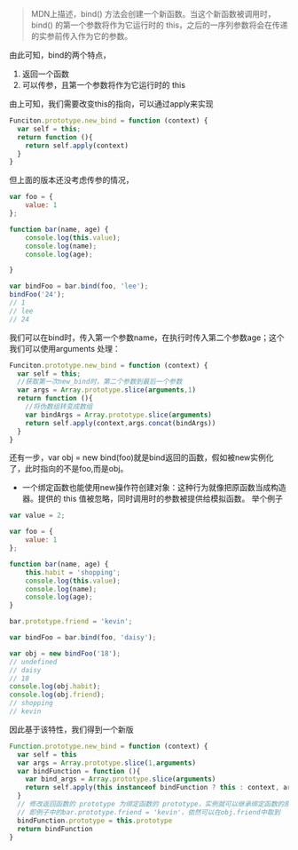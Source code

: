 > MDN上描述，bind() 方法会创建一个新函数。当这个新函数被调用时，bind() 的第一个参数将作为它运行时的 this，之后的一序列参数将会在传递的实参前传入作为它的参数。

由此可知，bind的两个特点，
1. 返回一个函数
2. 可以传参，且第一个参数将作为它运行时的 this

由上可知，我们需要改变this的指向，可以通过apply来实现
```js
Funciton.prototype.new_bind = function (context) {
  var self = this;
  return function (){
    return self.apply(context)
  }
}
```
但上面的版本还没考虑传参的情况，
```js
var foo = {
    value: 1
};

function bar(name, age) {
    console.log(this.value);
    console.log(name);
    console.log(age);

}

var bindFoo = bar.bind(foo, 'lee');
bindFoo('24');
// 1
// lee
// 24
```
我们可以在bind时，传入第一个参数name，在执行时传入第二个参数age；这个我们可以使用arguments 处理：
```js
Funciton.prototype.new_bind = function (context) {
  var self = this;
  //获取第一次new_bind时，第二个参数到最后一个参数
  var args = Array.prototype.slice(arguments,1)
  return function (){
    //将伪数组转变成数组
    var bindArgs = Array.prototype.slice(arguments)
    return self.apply(context,args.concat(bindArgs))
  }
}
```
还有一步，var obj = new bind(foo)就是bind返回的函数，假如被new实例化了，此时指向的不是foo,而是obj。
- 一个绑定函数也能使用new操作符创建对象：这种行为就像把原函数当成构造器。提供的 this 值被忽略，同时调用时的参数被提供给模拟函数。
举个例子
```js
var value = 2;

var foo = {
    value: 1
};

function bar(name, age) {
    this.habit = 'shopping';
    console.log(this.value);
    console.log(name);
    console.log(age);
}

bar.prototype.friend = 'kevin';

var bindFoo = bar.bind(foo, 'daisy');

var obj = new bindFoo('18');
// undefined
// daisy
// 18
console.log(obj.habit);
console.log(obj.friend);
// shopping
// kevin
```
因此基于该特性，我们得到一个新版
```js
Function.prototype.new_bind = function (context) {
  var self = this
  var args = Array.prototype.slice(1,arguments)
  var bindFunction = function (){
    var bind_args = Array.prototype.slice(arguments)
    return self.apply(this instanceof bindFunction ? this : context, args.concat(bind_args))
  }
  // 修改返回函数的 prototype 为绑定函数的 prototype，实例就可以继承绑定函数的原型中的值
  // 即例子中的bar.prototype.friend = 'kevin'，依然可以在obj.friend中取到
  bindFunction.prototype = this.prototype
  return bindFunction
}
```
